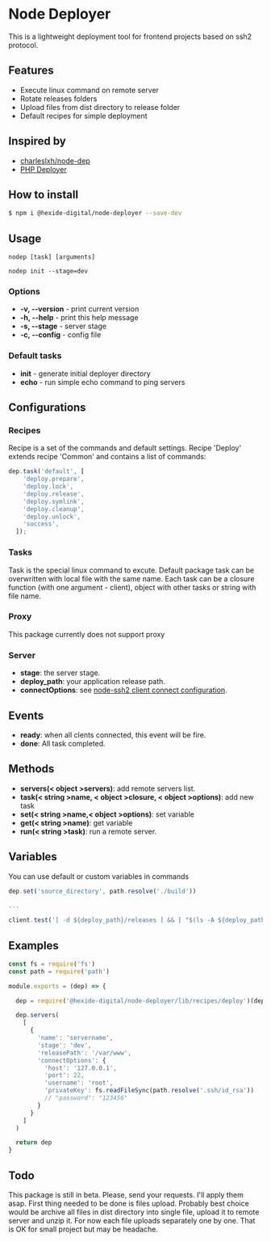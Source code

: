 # Node Deployer

This is a lightweight deployment tool for frontend projects based on ssh2 protocol.

## Features

* Execute linux command on remote server
* Rotate releases folders 
* Upload files from dist directory to release folder
* Default recipes for simple deployment

## Inspired by

* [charleslxh/node-dep](https://github.com/charleslxh/node-dep)
* [PHP Deployer](https://deployer.org/)


## How to install

```bash
$ npm i @hexide-digital/node-deployer --save-dev
```

## Usage
`nodep [task] [arguments]`

`nodep init --stage=dev`
    
### Options
* **-v, --version** - print current version
* **-h, --help** - print this help message
* **-s, --stage** - server stage
* **-c, --config** - config file

### Default tasks
* **init** - generate initial deployer directory
* **echo** - run simple echo command to ping servers


## Configurations

### Recipes
Recipe is a set of the commands and default settings.
Recipe 'Deploy' extends recipe 'Common' and contains a list of commands:
```js
dep.task('default', [
    'deploy.prepare',
    'deploy.lock',
    'deploy.release',
    'deploy.symlink',
    'deploy.cleanup',
    'deploy.unlock',
    'success',
  ]);
```

### Tasks

Task is the special linux command to excute.
Default package task can be overwritten with local file with the same name.
Each task can be a closure function (with one argument - client), object with other tasks or string with file name.

### Proxy

This package currently does not support proxy

### Server

- **stage**: the server stage.
- **deploy_path**: your application release path.
- **connectOptions**: see [node-ssh2 client connect configuration](https://github.com/mscdex/ssh2#client-methods).

## Events

- **ready**: when all clents connected, this event will be fire.
- **done**: All task completed.

## Methods

- **servers(< object >servers)**: add remote servers list.
- **task(< string >name, < object >closure, < object >options)**: add new task
- **set(< string >name,< object >options)**: set variable
- **get(< string >name)**: get variable
- **run(< string >task)**: run a remote server.

## Variables

You can use default or custom variables in commands

```js
dep.set('source_directory', path.resolve('./build'))

...

client.test('[ -d ${deploy_path}/releases ] && [ "$(ls -A ${deploy_path}/releases)" ]')
```

## Examples

```js
const fs = require('fs')
const path = require('path')

module.exports = (dep) => {

  dep = require('@hexide-digital/node-deployer/lib/recipes/deploy')(dep)

  dep.servers(
    [
      {
        'name': 'servername',
        'stage': 'dev',
        'releasePath': '/var/www',
        'connectOptions': {
          'host': '127.0.0.1',
          'port': 22,
          'username': 'root',
          'privateKey': fs.readFileSync(path.resolve('.ssh/id_rsa'))
          // "password": "123456"
        }
      }
    ]
  )

  return dep
}
```

## Todo
This package is still in beta. Please, send your requests. I'll apply them asap.
First thing needed to be done is files upload.
Probably best choice would be archive all files in dist directory into single file, upload it to remote server and unzip it.
For now each file uploads separately one by one. That is OK for small project but may be headache.

